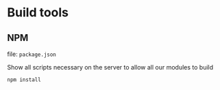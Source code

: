 # Build tools

## NPM
file: ``package.json``

Show all scripts necessary on the server to allow all our modules to build

``npm install``
